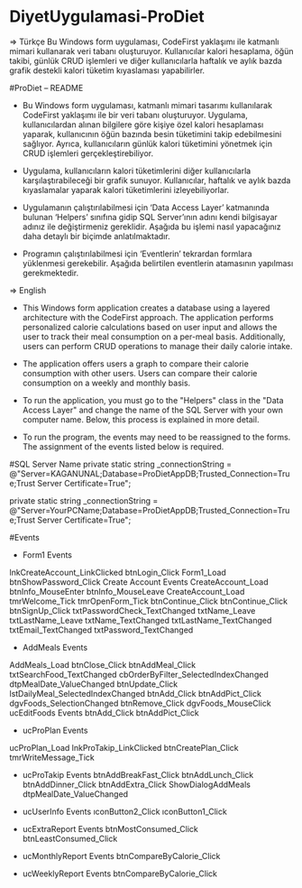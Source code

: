 # DiyetUygulamasi-ProDiet

=> Türkçe
Bu Windows form uygulaması, CodeFirst yaklaşımı ile katmanlı mimari kullanarak veri tabanı oluşturuyor. Kullanıcılar kalori hesaplama, öğün takibi, günlük CRUD işlemleri ve diğer kullanıcılarla haftalık ve aylık bazda grafik destekli kalori tüketim kıyaslaması yapabilirler.

#ProDiet – README
- Bu Windows form uygulaması, katmanlı mimari tasarımı kullanılarak CodeFirst yaklaşımı ile bir veri tabanı oluşturuyor. Uygulama, kullanıcılardan alınan bilgilere göre kişiye özel kalori hesaplaması yaparak, kullanıcının öğün bazında besin tüketimini takip edebilmesini sağlıyor. Ayrıca, kullanıcıların günlük kalori tüketimini yönetmek için CRUD işlemleri gerçekleştirebiliyor.

- Uygulama, kullanıcıların kalori tüketimlerini diğer kullanıcılarla karşılaştırabileceği bir grafik sunuyor. Kullanıcılar, haftalık ve aylık bazda kıyaslamalar yaparak kalori tüketimlerini izleyebiliyorlar.

- Uygulamanın çalıştırılabilmesi için ‘Data Access Layer’ katmanında bulunan ‘Helpers’ sınıfına gidip SQL Server’ının adını kendi bilgisayar adınız ile değiştirmeniz gereklidir. Aşağıda bu işlemi nasıl yapacağınız daha detaylı bir biçimde anlatılmaktadır.

- Programın çalıştırılabilmesi için ‘Eventlerin’ tekrardan formlara yüklenmesi gerekebilir. Aşağıda belirtilen eventlerin atamasının yapılması gerekmektedir.

=> English

- This Windows form application creates a database using a layered architecture with the CodeFirst approach. The application performs personalized calorie calculations based on user input and allows the user to track their meal consumption on a per-meal basis. Additionally, users can perform CRUD operations to manage their daily calorie intake.

- The application offers users a graph to compare their calorie consumption with other users. Users can compare their calorie consumption on a weekly and monthly basis.

- To run the application, you must go to the "Helpers" class in the "Data Access Layer" and change the name of the SQL Server with your own computer name. Below, this process is explained in more detail.

- To run the program, the events may need to be reassigned to the forms. The assignment of the events listed below is required.






#SQL Server Name
private static string _connectionString = @"Server=KAGANUNAL;Database=ProDietAppDB;Trusted_Connection=True;Trust Server Certificate=True";

private static string _connectionString = @"Server=YourPCName;Database=ProDietAppDB;Trusted_Connection=True;Trust Server Certificate=True";


#Events

- Form1 Events

lnkCreateAccount_LinkClicked
btnLogin_Click
Form1_Load
btnShowPassword_Click
Create Account Events
CreateAccount_Load
btnInfo_MouseEnter
btnInfo_MouseLeave
CreateAccount_Load
tmrWelcome_Tick
tmrOpenForm_Tick
btnContinue_Click
btnContinue_Click
btnSignUp_Click
txtPasswordCheck_TextChanged
txtName_Leave
txtLastName_Leave
txtName_TextChanged
txtLastName_TextChanged
txtEmail_TextChanged
txtPassword_TextChanged


- AddMeals Events

AddMeals_Load
btnClose_Click
btnAddMeal_Click
txtSearchFood_TextChanged
cbOrderByFilter_SelectedIndexChanged
dtpMealDate_ValueChanged
btnUpdate_Click
lstDailyMeal_SelectedIndexChanged
btnAdd_Click
btnAddPict_Click
dgvFoods_SelectionChanged
btnRemove_Click
dgvFoods_MouseClick
ucEditFoods Events
btnAdd_Click
btnAddPict_Click


- ucProPlan Events

ucProPlan_Load
lnkProTakip_LinkClicked
btnCreatePlan_Click
tmrWriteMessage_Tick


- ucProTakip Events
btnAddBreakFast_Click
btnAddLunch_Click
btnAddDinner_Click
btnAddExtra_Click
ShowDialogAddMeals
dtpMealDate_ValueChanged


- ucUserInfo Events
ıconButton2_Click
ıconButton1_Click


- ucExtraReport Events
btnMostConsumed_Click
btnLeastConsumed_Click


- ucMonthlyReport Events
btnCompareByCalorie_Click


- ucWeeklyReport Events
btnCompareByCalorie_Click
